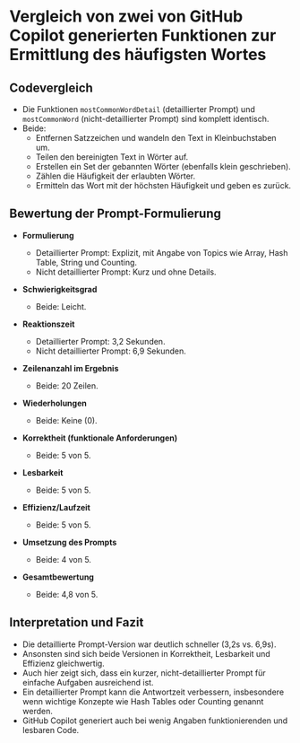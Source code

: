 # Vergleich von zwei von GitHub Copilot generierten Funktionen zur Ermittlung des häufigsten Wortes

## Codevergleich

- Die Funktionen `mostCommonWordDetail` (detaillierter Prompt) und `mostCommonWord` (nicht-detaillierter Prompt) sind komplett identisch.
- Beide:
  - Entfernen Satzzeichen und wandeln den Text in Kleinbuchstaben um.
  - Teilen den bereinigten Text in Wörter auf.
  - Erstellen ein Set der gebannten Wörter (ebenfalls klein geschrieben).
  - Zählen die Häufigkeit der erlaubten Wörter.
  - Ermitteln das Wort mit der höchsten Häufigkeit und geben es zurück.

## Bewertung der Prompt-Formulierung

- **Formulierung**
  - Detaillierter Prompt: Explizit, mit Angabe von Topics wie Array, Hash Table, String und Counting.
  - Nicht detaillierter Prompt: Kurz und ohne Details.

- **Schwierigkeitsgrad**
  - Beide: Leicht.

- **Reaktionszeit**
  - Detaillierter Prompt: 3,2 Sekunden.
  - Nicht detaillierter Prompt: 6,9 Sekunden.

- **Zeilenanzahl im Ergebnis**
  - Beide: 20 Zeilen.

- **Wiederholungen**
  - Beide: Keine (0).

- **Korrektheit (funktionale Anforderungen)**
  - Beide: 5 von 5.

- **Lesbarkeit**
  - Beide: 5 von 5.

- **Effizienz/Laufzeit**
  - Beide: 5 von 5.

- **Umsetzung des Prompts**
  - Beide: 4 von 5.

- **Gesamtbewertung**
  - Beide: 4,8 von 5.

## Interpretation und Fazit

- Die detaillierte Prompt-Version war deutlich schneller (3,2s vs. 6,9s).
- Ansonsten sind sich beide Versionen in Korrektheit, Lesbarkeit und Effizienz gleichwertig.
- Auch hier zeigt sich, dass ein kurzer, nicht-detaillierter Prompt für einfache Aufgaben ausreichend ist.
- Ein detaillierter Prompt kann die Antwortzeit verbessern, insbesondere wenn wichtige Konzepte wie Hash Tables oder Counting genannt werden.
- GitHub Copilot generiert auch bei wenig Angaben funktionierenden und lesbaren Code.

